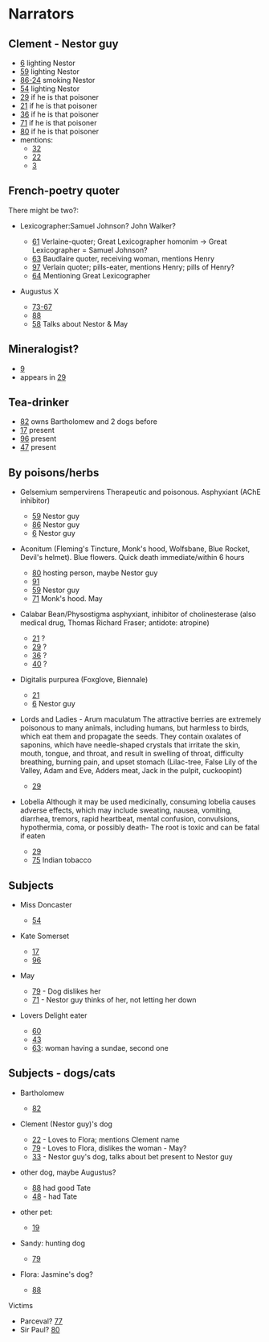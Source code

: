 # Narrators

## Clement - Nestor guy
 - [6](pages/page_06.md) lighting Nestor
 - [59](pages/page_59.md) lighting Nestor
 - [86-24](pages/page_86-24.md) smoking Nestor
 - [54](pages/page_54.md) lighting Nestor
 - [29](pages/page_29.md) if he is that poisoner
 - [21](pages/page_21.md) if he is that poisoner
 - [36](pages/page_36.md) if he is that poisoner
 - [71](pages/page_71.md) if he is that poisoner
 - [80](pages/page_80.md) if he is that poisoner
 - mentions:  
    - [32](pages/page_32.md)
    - [22](pages/page_22.md) 
    - [3](pages/page_03.md) 


## French-poetry quoter
There might be two?:
 - Lexicographer:Samuel Johnson? John Walker?
   - [61](pages/page_61.md) Verlaine-quoter; Great Lexicographer homonim -> Great Lexicographer = Samuel Johnson?
   - [63](pages/page_63.md) Baudlaire quoter, receiving woman, mentions Henry
   - [97](pages/page_97.md) Verlain quoter; pills-eater, mentions Henry; pills of Henry?
   - [64](pages/page_64.md) Mentioning Great Lexicographer

 - Augustus X
   - [73-67](pages/page_73-67.md)
   - [88](pages/page_88.md)
   - [58](pages/page_58.md) Talks about Nestor & May

## Mineralogist?
   - [9](pages/page_09.md)
   - appears in [29](pages/page_29.md)


## Tea-drinker
- [82](pages/page_82.md) owns Bartholomew and 2 dogs before
- [17](pages/page_17.md) present
- [96](pages/page_96.md) present
- [47](pages/page_47.md) present


## By poisons/herbs
 - Gelsemium sempervirens
   Therapeutic and poisonous. Asphyxiant (AChE inhibitor)
   - [59](pages/page_59.md) Nestor guy
   - [86](pages/page_86.md) Nestor guy
   - [6](pages/page_06.md) Nestor guy

 - Aconitum
   (Fleming's Tincture, Monk's hood, Wolfsbane, Blue Rocket, Devil's helmet). Blue flowers. Quick death immediate/within 6 hours
   - [80](pages/page_80.md) hosting person, maybe Nestor guy
   - [91](pages/page_91.md)
   - [59](pages/page_59.md) Nestor guy
   - [71](pages/page_71.md) Monk's hood. May

 - Calabar Bean/Physostigma
   asphyxiant, inhibitor of cholinesterase (also medical drug, Thomas Richard Fraser; antidote: atropine)
   - [21](pages/page_21.md) ?
   - [29](pages/page_29.md) ?
   - [36](pages/page_36.md) ?
   - [40](pages/page_40.md) ?

 - Digitalis purpurea
   (Foxglove, Biennale)
   - [21](pages/page_21.md)
   - [6](pages/page_06.md) Nestor guy
 - Lords and Ladies - Arum maculatum
   The attractive berries are extremely poisonous to many animals, including humans, but harmless to birds, which eat them and propagate the seeds. They contain oxalates of saponins, which have needle-shaped crystals that irritate the skin, mouth, tongue, and throat, and result in swelling of throat, difficulty breathing, burning pain, and upset stomach
   (Lilac-tree, False Lily of the Valley, Adam and Eve, Adders meat, Jack in the pulpit, cuckoopint)
   - [29](pages/page_29.md)

 - Lobelia
   Although it may be used medicinally, consuming lobelia causes adverse effects, which may include sweating, nausea, vomiting, diarrhea, tremors, rapid heartbeat, mental confusion, convulsions, hypothermia, coma, or possibly death- The root is toxic and can be fatal if eaten
   - [29](pages/page_29.md)
   - [75](pages/page_75.md) Indian tobacco

## Subjects
 - Miss Doncaster
   - [54](pages/page_54.md)

 - Kate Somerset
   - [17](pages/page_17.md)
   - [96](pages/page_96.md)

 - May
   - [79](pages/page_79.md) - Dog dislikes her
   - [71](pages/page_71.md) - Nestor guy thinks of her, not letting her down

 - Lovers Delight eater
   - [60](pages/page_60.md)
   - [43](pages/page_43.md)
   - [63](pages/page_63.md): woman having a sundae, second one


## Subjects - dogs/cats
 - Bartholomew
   - [82](pages/page_82.md)

 - Clement (Nestor guy)'s dog
   - [22](pages/page_22.md) - Loves to Flora; mentions Clement name
   - [79](pages/page_79.md) - Loves to Flora, dislikes the woman - May?
   - [33](pages/page_33.md) - Nestor guy's dog, talks about bet present to Nestor guy

 - other dog, maybe Augustus?
   - [88](pages/page_88.md) had good Tate
   - [48](pages/page_48.md) - had Tate

 - other pet:
   - [19](pages/page_19.md)

 - Sandy: hunting dog
   - [79](pages/page_79.md)
 - Flora: Jasmine's dog?
   - [88](pages/page_88.md)

Victims
 - Parceval? [77](pages/page_77.md)
 - Sir Paul? [80](pages/page_80.md)